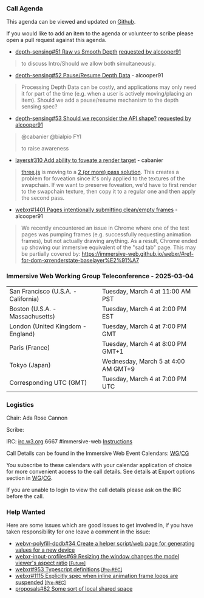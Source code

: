 ### Call Agenda

This agenda can be viewed and updated on [Github](https://github.com/immersive-web/administrivia/blob/main/meetings/2025/2025-03-04-Immersive_Web_Working_Group_Teleconference-agenda.md).

If you would like to add an item to the agenda or volunteer to scribe please open a pull request against this agenda.

* [depth-sensing#51 Raw vs Smooth Depth](https://github.com/immersive-web/depth-sensing/issues/51) [requested by alcooper91](https://github.com/immersive-web/depth-sensing/issues/51#issuecomment-2679694705)
> to discuss Intro/Should we allow both simultaneously.

* [depth-sensing#52 Pause/Resume Depth Data](https://github.com/immersive-web/depth-sensing/issues/52) - alcooper91
> Processing Depth Data can be costly, and applications may only need it for part of the time (e.g. when a user is actively moving/placing an item). Should we add a pause/resume mechanism to the depth sensing spec?
 >

* [depth-sensing#53 Should we reconsider the API shape?](https://github.com/immersive-web/depth-sensing/issues/53) [requested by alcooper91](https://github.com/immersive-web/depth-sensing/issues/53#issuecomment-2679712524)
> @cabanier @bialpio FYI
>
> to raise awareness

* [layers#310 Add ability to foveate a render target](https://github.com/immersive-web/layers/issues/310) - cabanier
> [three.js](https://threejs.org/) is moving to a [2 (or more) pass solution](https://github.com/mrdoob/three.js/pull/30387).
 >This creates a problem for foveation since it's only applied to the textures of the swapchain. If we want to preserve foveation, we'd have to first render to the swapchain texture, then copy it to a regular one and then apply the second pass.

* [webxr#1401 Pages intentionally submitting clean/empty frames](https://github.com/immersive-web/webxr/issues/1401) - alcooper91
> We recently encountered an issue in Chrome where one of the test pages was pumping frames (e.g. successfully requesting animation frames), but not actually drawing anything. As a result, Chrome ended up showing our immersive equivalent of the "sad tab" page. This may be partially covered by: https://immersive-web.github.io/webxr/#ref-for-dom-xrrenderstate-baselayer%E2%91%A7
 >

### Immersive Web Working Group Teleconference - 2025-03-04

<table>
<tr><td> San Francisco (U.S.A. - California) <td> Tuesday, March 4 at 11:00 AM PST
<tr><td> Boston (U.S.A. - Massachusetts) <td> Tuesday, March 4 at 2:00 PM EST
<tr><td> London (United Kingdom - England) <td> Tuesday, March 4 at 7:00 PM GMT
<tr><td> Paris (France) <td> Tuesday, March 4 at 8:00 PM GMT+1
<tr><td> Tokyo (Japan) <td> Wednesday, March 5 at 4:00 AM GMT+9
<tr><td> Corresponding UTC (GMT) <td> Tuesday, March 4 at 7:00 PM UTC
</table>

### Logistics

Chair: Ada Rose Cannon

Scribe:

IRC: [irc.w3.org](https://irc.w3.org/):6667 #immersive-web [Instructions](https://github.com/immersive-web/administrivia/blob/main/IRC.md)

Call Details can be found in the Immersive Web Event Calendars: [WG](https://www.w3.org/groups/wg/immersive-web/calendar/)/[CG](https://www.w3.org/groups/cg/immersive-web/calendar/)

You subscribe to these calendars with your calendar application of choice for more convenient access to the call details. See details at Export options section in [WG](https://www.w3.org/groups/wg/immersive-web/calendar/#export)/[CG](https://www.w3.org/groups/cg/immersive-web/calendar/#export).

If you are unable to login to view the call details please ask on the IRC before the call.

### Help Wanted

Here are some issues which are good issues to get involved in, if you have taken responsibility for one leave a comment in the issue:

- [webvr-polyfill-dpdb#34 Create a helper script/web page for generating values for a new device](https://github.com/immersive-web/webvr-polyfill-dpdb/issues/34)
- [webxr-input-profiles#69 Resizing the window changes the model viewer's aspect ratio](https://github.com/immersive-web/webxr-input-profiles/issues/69) [<small>[Future]</small>](https://api.github.com/repos/immersive-web/webxr-input-profiles/milestones/4)
- [webxr#953 Typescript definitions](https://github.com/immersive-web/webxr/issues/953) [<small>[Pre-REC]</small>](https://api.github.com/repos/immersive-web/webxr/milestones/16)
- [webxr#1115 Explicitly spec when inline animation frame loops are suspended](https://github.com/immersive-web/webxr/issues/1115) [<small>[Pre-REC]</small>](https://api.github.com/repos/immersive-web/webxr/milestones/16)
- [proposals#82 Some sort of local shared space](https://github.com/immersive-web/proposals/issues/82)


         

